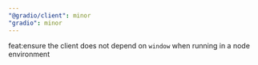 ```yaml
---
"@gradio/client": minor
"gradio": minor
---
```


feat:ensure the client does not depend on `window` when running in a node environment
